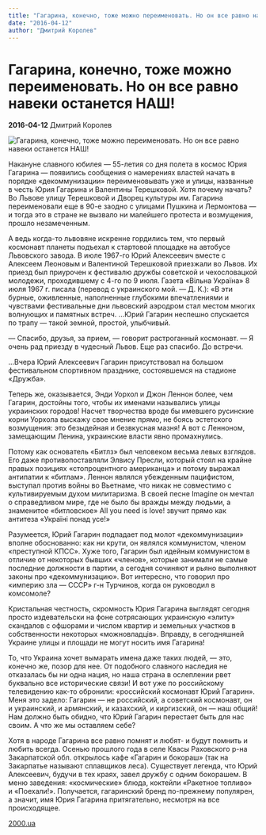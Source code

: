 ```yaml
---
title: "Гагарина, конечно, тоже можно переименовать. Но он все равно навеки останется НАШ!"
date: "2016-04-12"
author: "Дмитрий Королев"
---
```


# Гагарина, конечно, тоже можно переименовать. Но он все равно навеки останется НАШ!

**2016-04-12** Дмитрий Королев

![Гагарина, конечно, тоже можно переименовать. Но он все равно навеки останется НАШ!](http://www.hrono.ru/img/foto/gagarin_skaf.jpg)

Накануне славного юбилея — 55-летия со дня полета в космос Юрия Гагарина — появились сообщения о намерениях властей начать в порядке «декоммунизации» переименовывать уже и улицы, названные в честь Юрия Гагарина и Валентины Терешковой. Хотя почему начать? Во Львове улицу Терешковой и Дворец культуры им. Гагарина переименовали еще в 90-е заодно с улицами Пушкина и Лермонтова — и тогда это в стране не вызвало ни малейшего протеста и возмущения, прошло незамеченным.

А ведь когда-то львовяне искренне гордились тем, что первый космонавт планеты подъехал к стартовой площадке на автобусе Львовского завода. В июле 1967-го Юрий Алексеевич вместе с Алексеем Леоновым и Валентиной Терешковой приезжали во Львов. Их приезд был приурочен к фестивалю дружбы советской и чехословацкой молодежи, проходившему с 4-го по 9 июля. Газета «Вільна Україна» 8 июля 1967 г. писала (перевод с украинского мой. — Д. К.): «В эти бурные, оживленные, наполненные глубокими впечатлениями и чувствами фестивальные дни львовский аэродром стал местом многих волнующих и памятных встреч. …Юрий Гагарин неспешно спускается по трапу — такой земной, простой, улыбчивый.

— Спасибо, друзья, за прием, — говорит растроганный космонавт. — Я очень рад приезду в чудесный Львов. Еще раз спасибо. До встречи.

…Вчера Юрий Алексеевич Гагарин присутствовал на большом фестивальном спортивном празднике, состоявшемся на стадионе «Дружба».

Теперь же, оказывается, Энди Уорхол и Джон Леннон более, чем Гагарин, достойны того, чтобы их именами назывались улицы украинских городов! Насчет творчества вроде бы имевшего русинские корни Уорхола выскажу свое мнение прямо, не боясь эстетского возмущения: это безыдейная и безвкусная мазня! А вот с Ленноном, замещающим Ленина, украинские власти явно промахнулись.

Потому как основатель «Битлз» был человеком весьма левых взглядов. Его даже противопоставляли Элвису Пресли, который стоял на крайне правых позициях «стопроцентного американца» и потому выражал антипатии к «битлам». Леннон являлся убежденным пацифистом, выступал против войны во Вьетнаме, что никак не совместимо с культивируемым духом милитаризма. В своей песне Imagine он мечтал о справедливом мире, где не было бы вражды между людьми, а знаменитое «битловское» All you need is love! звучит прямо как антитеза «Україні понад усе!»

Разумеется, Юрий Гагарин подпадает под молот «декоммунизации» вполне обоснованно: как ни крути, он являлся коммунистом, членом «преступной КПСС». Хуже того, Гагарин был идейным коммунистом в отличие от некоторых бывших «членов», которые занимали не самые последние должности в партии, а сегодня сочиняют и рьяно выполняют законы про «декоммунизацию». Вот интересно, что говорил про «империю зла — СССР» г-н Турчинов, когда он руководил в комсомоле?

Кристальная честность, скромность Юрия Гагарина выглядят сегодня просто издевательски на фоне сотрясающих украинскую «элиту» скандалов с офшорами и числом квартир и земельных участков в собственности некоторых «можновладців». Вправду, в сегодняшней Украине улицы и площади не могут носить имя Гагарина!

То, что Украина хочет вымарать имена даже таких людей, — это, конечно же, позор для нее. От подобного славного наследия не отказалась бы ни одна нация, но наша страна в ослеплении рвет буквально все исторические связи! И вот уже по российскому телевидению как-то обронили: «российский космонавт Юрий Гагарин». Меня это задело: Гагарин — не российский, а советский космонавт, он и украинский, и армянский, и казахский, и киргизский, он — наш общий! Нам должно быть обидно, что Юрий Гагарин перестает быть для нас своим. А что же мы оставляем себе?

Хотя в народе Гагарина все равно помнят и любят- и будут помнить и любить всегда. Осенью прошлого года в селе Квасы Раховского р-на Закарпатской обл. открылось кафе «Гагарин и бокораш» (так на Закарпатье называют сплавщиков леса). Существует легенда, что Юрий Алексеевич, будучи в тех краях, завел дружбу с одним бокорашем. В меню заведения: «космические» блюда, коктейли «Ракетное топливо» и «Поехали!». Получается, гагаринский бренд по-прежнему популярен, а значит, имя Юрия Гагарина притягательно, несмотря на все происходящее.

[2000.ua](http://www.2000.ua/blogi/blogi_blogi/gagarina_-konechno_-tozhe-mozhno-pereimenovat_-no-on-vse-ravno-naveki-ostanetsja-nash.htm)